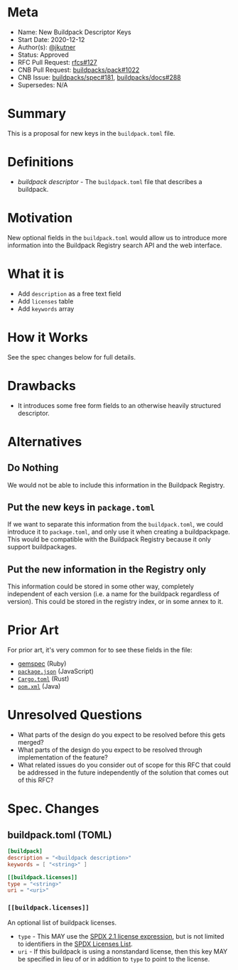 # Meta
[meta]: #meta
- Name: New Buildpack Descriptor Keys
- Start Date: 2020-12-12
- Author(s): [@jkutner](@jkutner)
- Status: Approved
- RFC Pull Request: [rfcs#127](https://github.com/buildpacks/rfcs/pull/127)
- CNB Pull Request: [buildpacks/pack#1022](https://github.com/buildpacks/pack/pull/1022)
- CNB Issue: [buildpacks/spec#181](https://github.com/buildpacks/spec/issues/181), [buildpacks/docs#288](https://github.com/buildpacks/docs/issues/288)
- Supersedes: N/A

# Summary
[summary]: #summary

This is a proposal for new keys in the `buildpack.toml` file.

# Definitions
[definitions]: #definitions

* _buildpack descriptor_ - The `buildpack.toml` file that describes a buildpack.

# Motivation
[motivation]: #motivation

New optional fields in the `buildpack.toml` would allow us to introduce more information into the Buildpack Registry search API and the web interface.

# What it is
[what-it-is]: #what-it-is

* Add `description` as a free text field
* Add `licenses` table
* Add `keywords` array

# How it Works
[how-it-works]: #how-it-works

See the spec changes below for full details.

# Drawbacks
[drawbacks]: #drawbacks

- It introduces some free form fields to an otherwise heavily structured descriptor.

# Alternatives
[alternatives]: #alternatives

## Do Nothing

We would not be able to include this information in the Buildpack Registry.

## Put the new keys in `package.toml`

If we want to separate this information from the `buildpack.toml`, we could introduce it to `package.toml`, and only use it when creating a buildpackpage. This would be compatible with the Buildpack Registry because it only support buildpackages.

## Put the new information in the Registry only

This information could be stored in some other way, completely independent of each version (i.e. a name for the buildpack regardless of version). This could be stored in the registry index, or in some annex to it.

# Prior Art
[prior-art]: #prior-art

For prior art, it's very common for to see these fields in the file:
* [gemspec](https://guides.rubygems.org/specification-reference/) (Ruby)
* [`package.json`](https://docs.npmjs.com/cli/v6/configuring-npm/package-json) (JavaScript)
* [`Cargo.toml`](https://doc.rust-lang.org/cargo/reference/manifest.html) (Rust)
* [`pom.xml`](https://maven.apache.org/pom.html) (Java)

# Unresolved Questions
[unresolved-questions]: #unresolved-questions

- What parts of the design do you expect to be resolved before this gets merged?
- What parts of the design do you expect to be resolved through implementation of the feature?
- What related issues do you consider out of scope for this RFC that could be addressed in the future independently of the solution that comes out of this RFC?

# Spec. Changes
[spec-changes]: #spec-changes

## buildpack.toml (TOML)

```toml
[buildpack]
description = "<buildpack description>"
keywords = [ "<string>" ]

[[buildpack.licenses]]
type = "<string>"
uri = "<uri>"
```

### `[[buildpack.licenses]]`

An optional list of buildpack licenses.

* `type` - This MAY use the [SPDX 2.1 license expression](https://spdx.org/spdx-specification-21-web-version), but is not limited to identifiers in the [SPDX Licenses List](https://spdx.org/licenses/).
* `uri` - If this buildpack is using a nonstandard license, then this key MAY be specified in lieu of or in addition to `type` to point to the license.
